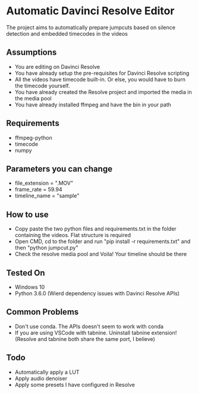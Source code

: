 # Automatic Davinci Resolve Editor
The project aims to automatically prepare jumpcuts based on silence detection and embedded timecodes in the videos

## Assumptions
- You are editing on Davinci Resolve
- You have already setup the pre-requisites for Davinci Resolve scripting
- All the videos have timecode built-in. Or else, you would have to burn the timecode yourself.
- You have already created the Resolve project and imported the media in the media pool
- You have already installed ffmpeg and have the bin in your path

## Requirements
- ffmpeg-python
- timecode
- numpy

## Parameters you can change
- file_extension = ".MOV"
- frame_rate = 59.94
- timeline_name = "sample"

## How to use
- Copy paste the two python files and requirements.txt in the folder containing the videos. Flat structure is required
- Open CMD, cd to the folder and run "pip install -r requirements.txt" and then "python jumpcut.py"
- Check the resolve media pool and Voila! Your timeline should be there

## Tested On
- Windows 10
- Python 3.6.0 (Wierd dependency issues with Davinci Resolve APIs)

## Common Problems
- Don't use conda. The APIs doesn't seem to work with conda
- If you are using VSCode with tabnine. Uninstall tabnine extension! (Resolve and tabnine both share the same port, I believe)

## Todo
- Automatically apply a LUT
- Apply audio denoiser
- Apply some presets I have configured in Resolve